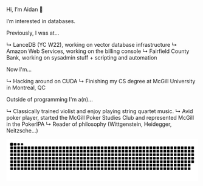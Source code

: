 Hi, I’m Aidan 👋 

I’m interested in databases.

Previously, I was at...

↳ LanceDB (YC W22), working on vector database infrastructure
↳ Amazon Web Services, working on the billing console
↳ Fairfield County Bank, working on sysadmin stuff + scripting and automation

Now I'm...

↳ Hacking around on CUDA
↳ Finishing my CS degree at McGill University in Montreal, QC

Outside of programming I'm a(n)...

↳ Classically trained violist and enjoy playing string quartet music.
↳ Avid poker player, started the McGill Poker Studies Club and represented McGill in the PokerIPA
↳ Reader of philosophy (Wittgenstein, Heidegger, Neitzsche...)

<picture>
  <source media="(prefers-color-scheme: dark)" srcset="https://raw.githubusercontent.com/aidangomar/aidangomar/output/github-contribution-grid-snake-dark.svg">
  <source media="(prefers-color-scheme: light)" srcset="https://raw.githubusercontent.com/aidangomar/aidangomar/output/github-contribution-grid-snake.svg">
  <img alt="github contribution grid snake animation" src="https://raw.githubusercontent.com/aidangomar/aidangomar/output/github-contribution-grid-snake.svg">
</picture>
